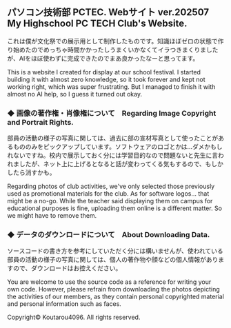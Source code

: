 ## パソコン技術部 PCTEC. Webサイト ver.202507　My Highschool PC TECH Club's Website.

これは僕が文化祭での展示用として制作したものです。知識ほぼゼロの状態で作り始めたのでめっちゃ時間かかったしうまくいかなくてイラつきまくりましたが、AIをほぼ使わずに完成できたのでまあ良かったなーと思ってます。

This is a website I created for display at our school festival. I started building it with almost zero knowledge, so it took forever and kept not working right, which was super frustrating. But I managed to finish it with almost no AI help, so I guess it turned out okay.


### ◆ 画像の著作権・肖像権について　Regarding Image Copyright and Portrait Rights.

部員の活動の様子の写真に関しては、過去に部の宣材写真として使ったことがあるもののみをピックアップしています。ソフトウェアのロゴとかは…ダメかもしれないですね。校内で展示しておく分には学習目的なので問題ないと先生に言われましたが、ネット上に上げるとなると話が変わってくる気もするので、もしかしたら消すかも。

Regarding photos of club activities, we've only selected those previously used as promotional materials for the club. As for software logos... that might be a no-go. While the teacher said displaying them on campus for educational purposes is fine, uploading them online is a different matter. So we might have to remove them.

### ◆ データのダウンロードについて　About Downloading Data.

ソースコードの書き方を参考にしていただく分には構いませんが、使われている部員の活動の様子の写真に関しては、個人の著作物や顔などの個人情報がありますので、ダウンロードはお控えください。

You are welcome to use the source code as a reference for writing your own code. However, please refrain from downloading the photos depicting the activities of our members, as they contain personal copyrighted material and personal information such as faces.

Copyright© Koutarou4096. All rights reserved.
